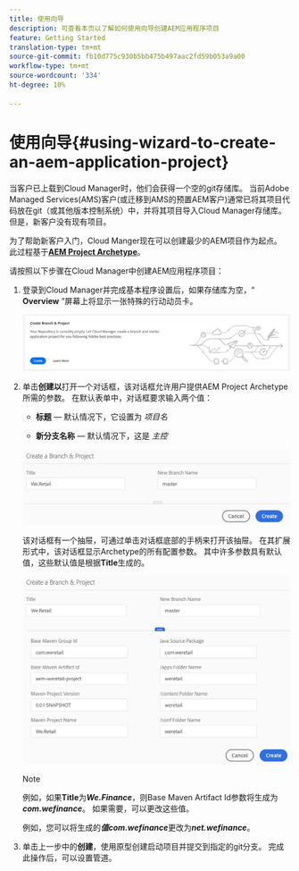 ```yaml
---
title: 使用向导
description: 可查看本页以了解如何使用向导创建AEM应用程序项目
feature: Getting Started
translation-type: tm+mt
source-git-commit: fb10d775c930b5bb475b497aac2fd59b053a9a00
workflow-type: tm+mt
source-wordcount: '334'
ht-degree: 10%

---
```



# 使用向导{#using-wizard-to-create-an-aem-application-project}

当客户已上载到Cloud Manager时，他们会获得一个空的git存储库。 当前Adobe Managed Services(AMS)客户(或迁移到AMS的预置AEM客户)通常已将其项目代码放在git（或其他版本控制系统）中，并将其项目导入Cloud Manager存储库。 但是，新客户没有现有项目。

为了帮助新客户入门，Cloud Manger现在可以创建最少的AEM项目作为起点。 此过程基于&#x200B;[**AEM Project Archetype**](https://github.com/Adobe-Marketing-Cloud/aem-project-archetype)。


请按照以下步骤在Cloud Manager中创建AEM应用程序项目：

1. 登录到Cloud Manager并完成基本程序设置后，如果存储库为空，“ **Overview** ”屏幕上将显示一张特殊的行动动员卡。

   ![](assets/image2018-10-3_14-29-44.png)

1. 单击&#x200B;**创建以**&#x200B;打开一个对话框，该对话框允许用户提供AEM Project Archetype所需的参数。 在默认表单中，对话框要求输入两个值：

   * **标题**  — 默认情况下，它设置为 *项目名*

   * **新分支名称**  — 默认情况下，这是 *主控*

   ![](assets/screen_shot_2018-10-08at55825am.png)

   该对话框有一个抽屉，可通过单击对话框底部的手柄来打开该抽屉。 在其扩展形式中，该对话框显示Archetype的所有配置参数。 其中许多参数具有默认值，这些默认值是根据&#x200B;**Title**&#x200B;生成的。

   ![](assets/screen_shot_2018-10-08at60032am.png)

   >[!NOTE]
   >
   >例如，如果&#x200B;**Title**&#x200B;为&#x200B;***We.Finance***，则Base Maven Artifact Id参数将生成为&#x200B;***com.wefinance***。 如果需要，可以更改这些值。
   >
   >
   >例如，您可以将生成的&#x200B;***值com.wefinance***&#x200B;更改为&#x200B;***net.wefinance***。

1. 单击上一步中的&#x200B;**创建**，使用原型创建启动项目并提交到指定的git分支。 完成此操作后，可以设置管道。